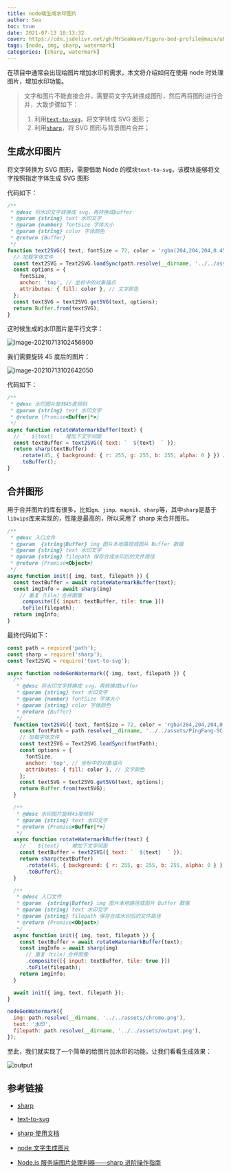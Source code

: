 ```yaml
---
title: node端生成水印图片
author: Sea
toc: true
date: 2021-07-13 10:13:32
cover: https://cdn.jsdelivr.net/gh/MrSeaWave/figure-bed-profile@main/uPic/2021/tSFpeW_kontorn-boonyanate-screenshot006.jpg
tags: [node, img, sharp, watermark]
categories: [sharp, watermark]
---
```


在项目中通常会出现给图片增加水印的需求，本文将介绍如何在使用 node 时处理图片，增加水印功能。

<!--more-->

> 文字和图片不能直接合并，需要将文字先转换成图形，然后再将图形进行合并，大致步骤如下：
>
> 1. 利用[`text-to-svg`](https://www.npmjs.com/package/text-to-svg)，将文字转成 SVG 图形；
> 2. 利用[`sharp`](https://www.npmjs.com/package/sharp)，将 SVG 图形与背景图片合并；

## 生成水印图片

将文字转换为 SVG 图形，需要借助 Node 的模块`text-to-svg`，该模块能够将文字按照指定字体生成 SVG 图形

代码如下：

```js
/**
 * @desc 将水印文字转换成 svg，再转换成buffer
 * @param {string} text 水印文字
 * @param {number} fontSize 字体大小
 * @param {string} color 字体颜色
 * @return {Buffer}
 */
function text2SVG({ text, fontSize = 72, color = 'rgba(204,204,204,0.45)' }) {
  // 加载字体文件
  const text2SVG = Text2SVG.loadSync(path.resolve(__dirname, '../../assets/PingFang-SC-Regular.ttf'));
  const options = {
    fontSize,
    anchor: 'top', // 坐标中的对象锚点
    attributes: { fill: color }, // 文字颜色
  };
  const textSVG = text2SVG.getSVG(text, options);
  return Buffer.from(textSVG);
}
```

这时候生成的水印图片是平行文字：

![image-20210713102456900](https://cdn.jsdelivr.net/gh/MrSeaWave/figure-bed-profile@main/uPic/2021/RabNGs_image-20210713102456900.png)

我们需要旋转 45 度后的图片：

![image-20210713102642050](https://cdn.jsdelivr.net/gh/MrSeaWave/figure-bed-profile@main/uPic/2021/YFDrAZ_image-20210713102642050.png)

代码如下：

```js
/**
 * @desc 水印图片旋转45度倾斜
 * @param {string} text 水印文字
 * @return {Promise<Buffer|*>}
 */
async function rotateWatermarkBuffer(text) {
  // `  ${text}  ` 增加下文字间距
  const textBuffer = text2SVG({ text: `  ${text}  ` });
  return sharp(textBuffer)
    .rotate(45, { background: { r: 255, g: 255, b: 255, alpha: 0 } }) // 旋转45度，并且透明色
    .toBuffer();
}
```

## 合并图形

用于合并图片的库有很多，比如`gm、jimp、mapnik、sharp`等，其中`sharp`是基于`libvips`库来实现的，性能是最高的，所以采用了 sharp 来合并图形。

```js
/**
 * @desc 入口文件
 * @param  {string|Buffer} img 图片本地路径或图片 Buffer 数据
 * @param {string} text 水印文字
 * @param {string} filepath 保存合成水印后的文件路径
 * @return {Promise<Object>}
 */
async function init({ img, text, filepath }) {
  const textBuffer = await rotateWatermarkBuffer(text);
  const imgInfo = await sharp(img)
    // 重复（tile）合并图像
    .composite([{ input: textBuffer, tile: true }])
    .toFile(filepath);
  return imgInfo;
}
```

最终代码如下：

```js
const path = require('path');
const sharp = require('sharp');
const Text2SVG = require('text-to-svg');

async function nodeGenWatermark({ img, text, filepath }) {
  /**
   * @desc 将水印文字转换成 svg，再转换成buffer
   * @param {string} text 水印文字
   * @param {number} fontSize 字体大小
   * @param {string} color 字体颜色
   * @return {Buffer}
   */
  function text2SVG({ text, fontSize = 72, color = 'rgba(204,204,204,0.45)' }) {
    const fontPath = path.resolve(__dirname, '../../assets/PingFang-SC-Regular.ttf');
    // 加载字体文件
    const text2SVG = Text2SVG.loadSync(fontPath);
    const options = {
      fontSize,
      anchor: 'top', // 坐标中的对象锚点
      attributes: { fill: color }, // 文字颜色
    };
    const textSVG = text2SVG.getSVG(text, options);
    return Buffer.from(textSVG);
  }

  /**
   * @desc 水印图片旋转45度倾斜
   * @param {string} text 水印文字
   * @return {Promise<Buffer|*>}
   */
  async function rotateWatermarkBuffer(text) {
    // `  ${text}  ` 增加下文字间距
    const textBuffer = text2SVG({ text: `  ${text}  ` });
    return sharp(textBuffer)
      .rotate(45, { background: { r: 255, g: 255, b: 255, alpha: 0 } }) // 旋转45度，并且透明色
      .toBuffer();
  }

  /**
   * @desc 入口文件
   * @param  {string|Buffer} img 图片本地路径或图片 Buffer 数据
   * @param {string} text 水印文字
   * @param {string} filepath 保存合成水印后的文件路径
   * @return {Promise<Object>}
   */
  async function init({ img, text, filepath }) {
    const textBuffer = await rotateWatermarkBuffer(text);
    const imgInfo = await sharp(img)
      // 重复（tile）合并图像
      .composite([{ input: textBuffer, tile: true }])
      .toFile(filepath);
    return imgInfo;
  }

  await init({ img, text, filepath });
}

nodeGenWatermark({
  img: path.resolve(__dirname, '../../assets/chrome.png'),
  text: '水印',
  filepath: path.resolve(__dirname, '../../assets/output.png'),
});
```

至此，我们就实现了一个简单的给图片加水印的功能，让我们看看生成效果：

![output](https://cdn.jsdelivr.net/gh/MrSeaWave/figure-bed-profile@main/uPic/2021/BJTifX_output.png)

## 参考链接

- [sharp](https://www.npmjs.com/package/sharp)
- [text-to-svg](https://www.npmjs.com/package/text-to-svg)
- [sharp 使用文档](https://www.iqi360.com/p/sharp-cn/docs/5f8b012a5a726a40e3f0f02e)
- [node 文字生成图片](https://juejin.cn/post/6844904013079543822)

- [Node.js 服务端图片处理利器——sharp 进阶操作指南](https://segmentfault.com/a/1190000015066797)
